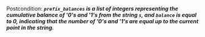 Postcondition: ***`prefix_balances` is a list of integers representing the cumulative balance of '0's and '1's from the string `s`, and `balance` is equal to 0, indicating that the number of '0's and '1's are equal up to the current point in the string.***
